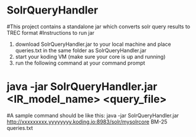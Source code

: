 # SolrQueryHandler
#This project contains a standalone jar which converts solr query results to TREC format
#Instructions to run jar
1. download SolrQueryHandler.jar to your local machine and place queries.txt in the same folder as SolrQueryHandler.jar
2. start your koding VM (make sure your core is up and running)
3. run the following command at your command prompt
  # java -jar SolrQueryHandler.jar <KodingURL> <IR_model_name> <query_file>

#A sample command should be like this:
java -jar SolrQueryHandler.jar http://xxxxxxxxx.yyyyyyyy.koding.io:8983/solr/mysolrcore BM-25 queries.txt
